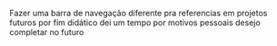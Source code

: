 Fazer uma barra de navegação diferente pra referencias em projetos futuros por fim didático dei um tempo por motivos pessoais desejo completar no futuro
